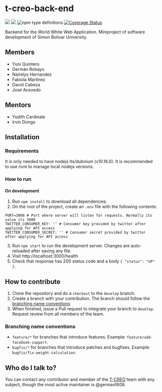# t-creo-back-end

![](https://img.shields.io/docker/automated/german1608/t-creo?style=flat-square) ![](https://img.shields.io/travis/t-creo/back-end/develop?style=flat-square) ![npm type definitions](https://img.shields.io/npm/types/typescript?style=flat-square) [![Coverage Status](https://coveralls.io/repos/github/t-creo/back-end/badge.svg?branch=develop)](https://coveralls.io/github/t-creo/back-end?branch=develop)

Backend for the World White Web Application. Miniproject of software development
of Simon Bolivar University.

## Members

* Yuni Quintero
* Germán Robayo
* Nairelys Hernandez
* Fabiola Martinez
* David Cabeza
* Jose Acevedo

## Mentors

* Yudith Cardinale
* Irvin Dongo

## Installation

### Requirements

It is only needed to have nodejs lts/dubnium (v10.16.0). It is recommended to use
nvm to manage local nodejs versions.

### How to run

#### On development

1. Run `npm install` to download all dependencies.
2. On the root of the project, create an `.env` file with the following contents:
```
PORT=3000 # Port where server will listen for requests. Normally its value its 3000
TWITTER_CONSUMER_KEY: '' # Consumer key provided by twitter after applying for API access
TWITTER_CONSUMER_SECRET: '' # Consumer secret provided by twitter after applying for API access
```
3. Run `npm start` to run the development server. Changes are auto-reloaded after
saving any file.
4. Visit http://localhost:3000/health
5. Check that response has 200 status code and a body `{ "status": "UP" }`.

## How to contribute

1. Clone the repository and do a `checkout` to the `develop` branch.
2. Create a branch with your contribution. The branch should follow the
[branching name conventions](#branching-name-conventions)
3. When finished, issue a Pull request to integrate your branch to `develop`.
Request review from all members of the team.

### Branching name conventions

* `feature/*` for branches that introduce features. Example: `feature/add-facebook-support`.
* `bugfix/*` for branches that introduce patches and bugfixes. Example: `bugfix/fix-weight-calculation`.

## Who do I talk to?

You can contact any contributor and member of the [T-CREO](https://github.com/t-creo)
team with any subject, though the most active maintainer is @german1608.

